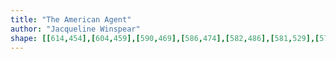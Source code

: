 ```yaml
---
title: "The American Agent"
author: "Jacqueline Winspear"
shape: [[614,454],[604,459],[590,469],[586,474],[582,486],[581,529],[579,550],[581,569],[579,611],[585,618],[594,621],[633,623],[679,628],[744,630],[860,639],[877,639],[927,644],[965,645],[1033,651],[1083,653],[1162,660],[1265,664],[1290,667],[1334,669],[1444,678],[1601,685],[1639,684],[1644,682],[1648,675],[1649,662],[1658,629],[1660,601],[1663,584],[1663,556],[1660,548],[1655,543],[1643,538],[1592,534],[1557,529],[1550,526],[1535,523],[1524,523],[1520,521],[1507,521],[1503,519],[1495,519],[1487,515],[1479,515],[1467,512],[1446,513],[1441,511],[1420,509],[1409,505],[1399,506],[1386,503],[1286,501],[1275,498],[1220,498],[1197,495],[1187,492],[1103,489],[1025,481],[1003,481],[954,476],[893,475],[837,468],[753,466],[740,465],[733,462],[725,463],[719,461],[703,460],[676,460],[665,457],[654,457],[636,454]]
---
```

